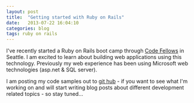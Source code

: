 ```yaml
---
layout: post
title:  "Getting started with Ruby on Rails"
date:   2013-07-22 16:04:10
categories: blog
tags: ruby on rails
---
```


I've recently started a Ruby on Rails boot camp through [Code Fellows](http://codefellows.org) in Seattle. I am excited to learn about building web applications using this technology. Previously my web experience has been using Microsoft web technologies (asp.net & SQL server).

I am posting my code samples out to [git hub](https://github.com/bethanyr) - if you want to see what I'm working on and will start writing blog posts about different development related topics - so stay tuned...
